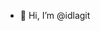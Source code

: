 - 👋 Hi, I’m @idlagit

<!---
idlagit/idlagit is a ✨ special ✨ repository because its `README.md` (this file) appears on your GitHub profile.
You can click the Preview link to take a look at your changes.
--->
